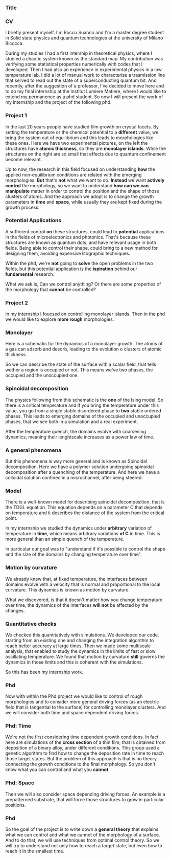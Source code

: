 ### Title

### CV
I briefly present myself.
I'm Rocco Suanno and I'm a master degree student in Solid state physics and quantum technologies at the university of Milano Bicocca.

During my studies I had a first intership in theoretical physics, where I studied a chaotic system known as the standard map. My contribution was verifying some statistical properties numerically with codes that I developed.
Then I had also an experience in experimental physics in a low temperature lab. I did a lot of manual work to characterize a trasmission line that served to read out the state of a superconducting quantum bit.
And recently, after the suggestion of a professor, I've decided to move here and to do my final internship at the Institut Lumiere Matiere, where I would like to extend my permanence as a phd student.
So now I will present the work of my internship and the project of the following phd.

### Project 1
In the last 20 years people have studied film growth on crystal facets.
By setting the temperature or the chemical potential to a **different** value, we bring the system out of equilibrium and this leads to morphologies like these ones.
Here we have two experimental pictures, on the left the structures have **atomic thickness**, so they are **monolayer islands**. While the structures on the right are so small that effects due to quantum confinement become relevant.

Up to now, the research in this field focused on understanding **how** the applied non-equilibrium conditions are related with the emerging morphologies.
**But** that's **not** what we want to do. **Instead** we want **actively control** the morphology, so we want to understand **how can we can manipulate** matter in order to control the position and the shape of those clusters of atoms.
And the approach we adopt is to change the growth parameters in **time** and **space**, while usually they are kept fixed during the growth process.

### Potential Applications

A sufficient control **on** these structures, could lead to **potential** applications in the fields of microelectronics and photonics. That's because these structures are known as quantum dots, and have relevant usage in both fields.
Being able to control their shape, could bring to a new method for designing them, avoiding expensive litographic techniques.

Within the phd, we're **not** going to **solve** the open problems in the two fields, but this potential application is the **ispiration** behind our **fundamental** research.

What we ask is, Can we control anything? Or there are some properties of the morphology that **cannot** be controlled? 


### Project 2
In my internship I foucsed on controlling monolayer islands.
Then in the phd we would like to explore **more rough** morphologies.

### Monolayer
Here is a schematic for the dynamics of a monolayer growth.
The atoms of a gas can adsorb and desorb, leading to the evolution o    clusters of atomic thickness.

So we can describe the state of the surface with a scalar field, that tells wether a region is occupied or not. This means we've two phases, the occupied and the unoccupied one.

### Spinoidal decomposition
The physics following from this schematic is the **one** of the Ising model.
So there is a critical temperature and if you bring the temperature under this value, you go from a single stable disordered phase to **two** stable ordered phases.
This leads to emerging domains of the occupied and unoccupied phases, that we see both in a simulation and a real experiment.

After the temperature quench, the domains evolve with coarsening dynamics, meaning their lenghtscale increases as a power law of time.

### A general phenomena
But this phenomena is way more general and is known as Spinoidal decomposition.
Here we have a polymer solution undergoing spinoidal decomposition after a quenching of the temperature. And here we have a colloidal solution confined in a microchannel, after being steered.

### Model
There is a well-known model for describing spinoidal decomposition, that is the TDGL equation.
This equation depends on a parameter C that depends on temperature and it describes the distance of the system from the critical point.

In my internship we studied the dynamics under **arbitrary** variation of temperature in **time**, which means arbitrary variations **of C** in time. This is more general than an simple quench of the temperature.

In particular our goal was to "understand if it's possible to control the shape and the size of the domains by changing temperature over time".

### Motion by curvature
We already knew that, at fixed temperature, the interfaces between domains evolve with a velocity that is normal and proportional to the local curvature. This dynamics is known as motion by curvature.

What we discovered, is that it doesn't matter how you change temperature over time, the dynamics of the interfaces **will not** be affected by the changes.

### Quantitative checks
We checked this quantitatively with simulations. We developed our code, starting from an existing one and changing the integration algorithm to reach better accuracy at large times.
Then we made some multiscale analysis, that enabled to study the dynamics in the limits of fast or slow oscillating temperature.
We found that motion by curvature **still** governs the dynamics in those limits and this is coherent with the simulations.

So this has been my internship work.




### Phd
Now with within the Phd project we would like to control of rough morphologies and to consider more general driving forces (as an electric field that is tangential to the surface) for controlling monolayer clusters.
And we will consider both time and space dependent driving forces.

### Phd: Time
We're not the first considering time dependent growth conditions.
In fact here are simulations of the **cross section** of a thin film; that is obtained from deposition of a binary alloy, under different conditions.
This group used a genetic algorithm to find how to change the deposition rate in time to reach those target states.
But the problem of this approach is that is no theory connecting the growth conditions to the final morphology. So you don't know what you can control and what you **cannot**.

### Phd: Space
Then we will also consider space depending driving forces. An example is a prepatterned substrate, that will force those structures to grow in particular positions.

### Phd
So the goal of the project is to write down a **general theory** that explains what we can control and what we cannot of the morphology of a surface.
And to do that, we will use techniques from optimal control theory.
So we will try to understand not only how to reach a target state, but even how to reach it in the smallest time.